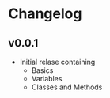 # Changelog

## v0.0.1
* Initial relase containing
    * Basics
    * Variables
    * Classes and Methods
